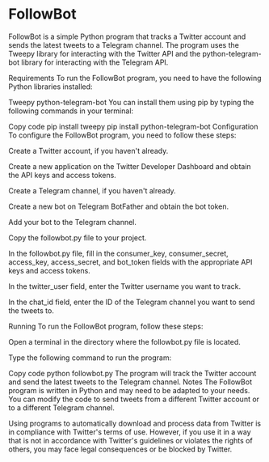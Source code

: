 # FollowBot
FollowBot is a simple Python program that tracks a Twitter account and sends the latest tweets to a Telegram channel. The program uses the Tweepy library for interacting with the Twitter API and the python-telegram-bot library for interacting with the Telegram API.

Requirements
To run the FollowBot program, you need to have the following Python libraries installed:

Tweepy
python-telegram-bot
You can install them using pip by typing the following commands in your terminal:

Copy code
pip install tweepy
pip install python-telegram-bot
Configuration
To configure the FollowBot program, you need to follow these steps:

Create a Twitter account, if you haven't already.

Create a new application on the Twitter Developer Dashboard and obtain the API keys and access tokens.

Create a Telegram channel, if you haven't already.

Create a new bot on Telegram BotFather and obtain the bot token.

Add your bot to the Telegram channel.

Copy the followbot.py file to your project.

In the followbot.py file, fill in the consumer_key, consumer_secret, access_key, access_secret, and bot_token fields with the appropriate API keys and access tokens.

In the twitter_user field, enter the Twitter username you want to track.

In the chat_id field, enter the ID of the Telegram channel you want to send the tweets to.

Running
To run the FollowBot program, follow these steps:

Open a terminal in the directory where the followbot.py file is located.

Type the following command to run the program:

Copy code
python followbot.py
The program will track the Twitter account and send the latest tweets to the Telegram channel.
Notes
The FollowBot program is written in Python and may need to be adapted to your needs. You can modify the code to send tweets from a different Twitter account or to a different Telegram channel.

Using programs to automatically download and process data from Twitter is in compliance with Twitter's terms of use. However, if you use it in a way that is not in accordance with Twitter's guidelines or violates the rights of others, you may face legal consequences or be blocked by Twitter.
